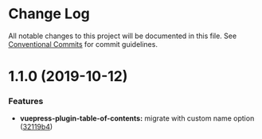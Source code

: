 # Change Log

All notable changes to this project will be documented in this file.
See [Conventional Commits](https://conventionalcommits.org) for commit guidelines.

# 1.1.0 (2019-10-12)

### Features

- **vuepress-plugin-table-of-contents:** migrate with custom name option ([32119b4](https://github.com/vuepress/vuepress-community/commit/32119b4))
